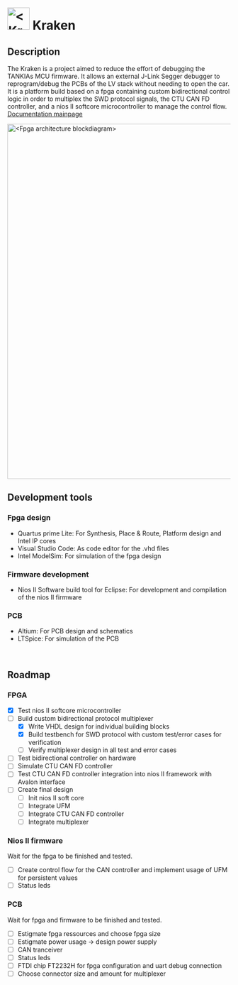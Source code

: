 # <img src="../../Documents/logo.png" alt="<Kraken logo>" width="50"/> Kraken
## Description
The Kraken is a project aimed to reduce the effort of debugging the TANKIAs MCU firmware. It allows an external J-Link Segger debugger to reprogram/debug the PCBs of the LV stack without needing to open the car. It is a platform build based on a fpga containing custom bidirectional control logic in order to multiplex the SWD protocol signals, the CTU CAN FD controller, and a nios II softcore microcontroller to manage the control flow. [Documentation mainpage](https://tugrazracing.github.io/Kraken/Kraken/html/index.html)

<img src="../../Documents/Fpga/fpga_architecture.png" alt="<Fpga architecture blockdiagram>" width="800"/>

<br/>

## Development tools
### Fpga design
- Quartus prime Lite: For Synthesis, Place & Route, Platform design and Intel IP cores
- Visual Studio Code: As code editor for the .vhd files
- Intel ModelSim: For simulation of the fpga design

### Firmware development
- Nios II Software build tool for Eclipse: For development and compilation of the nios II firmware

### PCB
- Altium: For PCB design and schematics
- LTSpice: For simulation of the PCB


<br/>

## Roadmap
### FPGA
- [x] Test nios II softcore microcontroller
- [ ] Build custom bidirectional protocol multiplexer
  - [x] Write VHDL design for individual building blocks 
  - [x] Build testbench for SWD protocol with custom test/error cases for verification
  - [ ] Verify multiplexer design in all test and error cases
- [ ] Test bidirectional controller on hardware 
- [ ] Simulate CTU CAN FD controller
- [ ] Test CTU CAN FD controller integration into nios II framework with Avalon interface
- [ ] Create final design
  - [ ] Init nios II soft core
  - [ ] Integrate UFM
  - [ ] Integrate CTU CAN FD controller
  - [ ] Integrate multiplexer

### Nios II firmware
Wait for the fpga to be finished and tested.
- [ ] Create control flow for the CAN controller and implement usage of UFM for persistent values
- [ ] Status leds

### PCB
Wait for fpga and firmware to be finished and tested.
- [ ] Estigmate fpga ressources and choose fpga size
- [ ] Estigmate power usage -> design power supply
- [ ] CAN tranceiver
- [ ] Status leds
- [ ] FTDI chip FT2232H for fpga configuration and uart debug connection
- [ ] Choose connector size and amount for multiplexer
